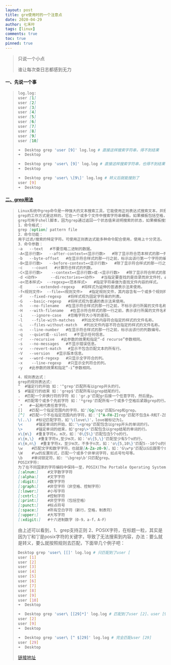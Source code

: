 ```yaml
---
layout: post
title: gre使用时的一个注意点
date: 2020-04-29
author: 七禾叶
tags: [linux]
comments: true
toc: true
pinned: true
---
```


> 只说一个小点
>
> 谁让每次查日志都感到无力





#### 一、先说一个事

> ```markdown
> log.log:
> user [1]
> user [2]
> user [3]
> user [4]
> user [5]
> user [6]
> user [7]
> user [8]
> user [9]
> user [10]
> ```
>
> ```bash
> ➜  Desktop grep 'user [9]' log.log # 直接这样搜索字符串，得不到结果
> ➜  Desktop
> ```
>
> ```bash
> ➜  Desktop grep 'user\ [9]' log.log # 直接这样搜索字符串，也得不到结果
> ➜  Desktop
> ```
>
> ```bash
> ➜  Desktop grep 'user\ \[9\]' log.log # 转义后就能搜到了
> user [9]
> ➜  Desktop
> ```

#### [二、grep用法](<https://www.cnblogs.com/peida/archive/2012/12/17/2821195.html>)

> ```markdown
> Linux系统中grep命令是一种强大的文本搜索工具，它能使用正则表达式搜索文本，并把匹 配的行打印出来。grep全称是Global Regular Expression Print，表示全局正则表达式版本，它的使用权限是所有用户。
> grep的工作方式是这样的，它在一个或多个文件中搜索字符串模板。如果模板包括空格，则必须被引用，模板后的所有字符串被看作文件名。搜索的结果被送到标准输出，不影响原文件内容。
> grep可用于shell脚本，因为grep通过返回一个状态值来说明搜索的状态，如果模板搜索成功，则返回0，如果搜索不成功，则返回1，如果搜索的文件不存在，则返回2。我们利用这些返回值就可进行一些自动化的文本处理工作。
> 1．命令格式：
> grep [option] pattern file
> 2．命令功能：
> 用于过滤/搜索的特定字符。可使用正则表达式能多种命令配合使用，使用上十分灵活。
> 3．命令参数：
> -a   --text   #不要忽略二进制的数据。   
> -A<显示行数>   --after-context=<显示行数>   #除了显示符合范本样式的那一列之外，并显示该行之后的内容。   
> -b   --byte-offset   #在显示符合样式的那一行之前，标示出该行第一个字符的编号。   
> -B<显示行数>   --before-context=<显示行数>   #除了显示符合样式的那一行之外，并显示该行之前的内容。   
> -c    --count   #计算符合样式的列数。   
> -C<显示行数>    --context=<显示行数>或-<显示行数>   #除了显示符合样式的那一行之外，并显示该行之前后的内容。   
> -d <动作>      --directories=<动作>   #当指定要查找的是目录而非文件时，必须使用这项参数，否则grep指令将回报信息并停止动作。   
> -e<范本样式>  --regexp=<范本样式>   #指定字符串做为查找文件内容的样式。   
> -E      --extended-regexp   #将样式为延伸的普通表示法来使用。   
> -f<规则文件>  --file=<规则文件>   #指定规则文件，其内容含有一个或多个规则样式，让grep查找符合规则条件的文件内容，格式为每行一个规则样式。   
> -F   --fixed-regexp   #将样式视为固定字符串的列表。   
> -G   --basic-regexp   #将样式视为普通的表示法来使用。   
> -h   --no-filename   #在显示符合样式的那一行之前，不标示该行所属的文件名称。   
> -H   --with-filename   #在显示符合样式的那一行之前，表示该行所属的文件名称。   
> -i    --ignore-case   #忽略字符大小写的差别。   
> -l    --file-with-matches   #列出文件内容符合指定的样式的文件名称。   
> -L   --files-without-match   #列出文件内容不符合指定的样式的文件名称。   
> -n   --line-number   #在显示符合样式的那一行之前，标示出该行的列数编号。   
> -q   --quiet或--silent   #不显示任何信息。   
> -r   --recursive   #此参数的效果和指定“-d recurse”参数相同。   
> -s   --no-messages   #不显示错误信息。   
> -v   --revert-match   #显示不包含匹配文本的所有行。   
> -V   --version   #显示版本信息。   
> -w   --word-regexp   #只显示全字符合的列。   
> -x    --line-regexp   #只显示全列符合的列。   
> -y   #此参数的效果和指定“-i”参数相同。
> 
> 4．规则表达式：
> grep的规则表达式:
> ^  #锚定行的开始 如：'^grep'匹配所有以grep开头的行。    
> $  #锚定行的结束 如：'grep$'匹配所有以grep结尾的行。    
> .  #匹配一个非换行符的字符 如：'gr.p'匹配gr后接一个任意字符，然后是p。    
> *  #匹配零个或多个先前字符 如：'*grep'匹配所有一个或多个空格后紧跟grep的行。    
> .*   #一起用代表任意字符。   
> []   #匹配一个指定范围内的字符，如'[Gg]rep'匹配Grep和grep。 
> [^]  #匹配一个不在指定范围内的字符，如：'[^A-FH-Z]rep'匹配不包含A-R和T-Z的一个字母开头，紧跟rep的行。    
> \(..\)  #标记匹配字符，如'\(love\)'，love被标记为1。    
> \<      #锚定单词的开始，如:'\<grep'匹配包含以grep开头的单词的行。    
> \>      #锚定单词的结束，如'grep\>'匹配包含以grep结尾的单词的行。    
> x\{m\}  #重复字符x，m次，如：'0\{5\}'匹配包含5个o的行。    
> x\{m,\}  #重复字符x,至少m次，如：'o\{5,\}'匹配至少有5个o的行。    
> x\{m,n\}  #重复字符x，至少m次，不多于n次，如：'o\{5,10\}'匹配5--10个o的行。   
> \w    #匹配文字和数字字符，也就是[A-Za-z0-9]，如：'G\w*p'匹配以G后跟零个或多个文字或数字字符，然后是p。   
> \W    #\w的反置形式，匹配一个或多个非单词字符，如点号句号等。   
> \b    #单词锁定符，如: '\bgrep\b'只匹配grep。  
> POSIX字符:
> 为了在不同国家的字符编码中保持一至，POSIX(The Portable Operating System Interface)增加了特殊的字符类，如[:alnum:]是[A-Za-z0-9]的另一个写法。要把它们放到[]号内才能成为正则表达式，如[A- Za-z0-9]或[[:alnum:]]。在linux下的grep除fgrep外，都支持POSIX的字符类。
> [:alnum:]    #文字数字字符   
> [:alpha:]    #文字字符   
> [:digit:]    #数字字符   
> [:graph:]    #非空字符（非空格、控制字符）   
> [:lower:]    #小写字符   
> [:cntrl:]    #控制字符   
> [:print:]    #非空字符（包括空格）   
> [:punct:]    #标点符号   
> [:space:]    #所有空白字符（新行，空格，制表符）   
> [:upper:]    #大写字符   
> [:xdigit:]   #十六进制数字（0-9，a-f，A-F）  
> ```
>
> 由上述可以看到，1、grep支持正则  2、POSIX字符，在标题一粒，其实是因为'['和']'是posix字符的关键字，导致了无法搜索到内容，办法：要么就是转义，要么就按照规则去匹配，下面举几个例子吧：
>
> ```bash
> Desktop grep 'user\ [[]' log.log # 只匹配到了user [
> user [1]
> user [2]
> user [3]
> user [4]
> user [5]
> user [6]
> user [7]
> user [8]
> user [9]
> user [10]
> ➜  Desktop
> ```
>
> ```bash
> ➜  Desktop grep 'user\ [[29]*]' log.log # 匹配到了user [2]、user [9]
> user [2] 
> user [9]
> ➜  Desktop
> ```
>
> ```bash
> ➜  Desktop grep 'user\ [^ $]29]' log.log # 完全匹配user [29]
> user [29]
> ➜  Desktop
> ```
>
> [链接地址](https://pubs.opengroup.org/onlinepubs/009696899/basedefs/xbd_chap09.html#tag_09_03_05)
